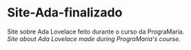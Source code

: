 # Site-Ada-finalizado
 Site sobre Ada Lovelace feito durante o curso da PrograMaria.<br/>
_Site about Ada Lovelace made during PrograMaria's course._

